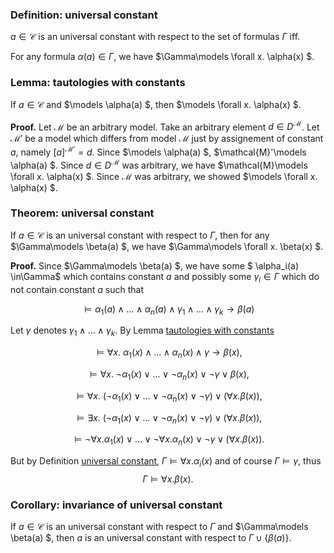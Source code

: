 <h3 id="universal-constant">Definition: <b>universal constant</b></h3>

$a\in\mathcal{C}$ is an universal constant with respect to the set of formulas $\Gamma$ iff.

For any formula $\alpha(a) \in\Gamma$, we have $\Gamma\models  \forall x. \alpha(x) $.

<h3 id="universal-constat-tautology">Lemma: tautologies with constants</h3>

If $a\in\mathcal{C}$ and $\models  \alpha(a) $, then $\models  \forall x. \alpha(x) $.

<b>Proof.</b> Let $\mathcal{M}$ be an arbitrary model. Take an arbitrary element $d\in D^\mathcal{M}$. Let $\mathcal{M}'$ be a model which differs from model $\mathcal{M}$ just by assignement of constant $a$, namely $[a]^{\mathcal{M}'} = d$. Since $\models  \alpha(a) $, $\mathcal{M}'\models  \alpha(a) $. Since $d\in D^\mathcal{M}$ was arbitrary, we have $\mathcal{M}\models  \forall x. \alpha(x) $. Since $\mathcal{M}$ was arbitrary, we showed $\models  \forall x. \alpha(x) $.

<h3 id="universal-constant">Theorem: <b>universal constant</b></h3>

If $a\in\mathcal{C}$ is an universal constant with respect to $\Gamma$, then for any $\Gamma\models  \beta(a) $, we have $\Gamma\models \forall x. \beta(x) $.

<b>Proof.</b> Since $\Gamma\models \beta(a) $, we have some $ \alpha_i(a)  \in\Gamma$ which contains constant $a$ and possibly some $\gamma_i\in\Gamma$ which do not contain constant $a$ such that

$$\models  \alpha_1(a) \wedge \dots \wedge \alpha_n(a) \wedge \gamma_1 \wedge \dots \wedge \gamma_k \to \beta(a) $$

Let $\gamma$ denotes $\gamma_1 \wedge \dots \wedge \gamma_k$. By Lemma [tautologies with constants](universal-constat-tautology)

$$\models  \forall x. \ \alpha_1(x) \wedge \dots \wedge \alpha_n(x) \wedge \gamma \to \beta(x) ,$$

$$\models  \forall x. \ \neg\alpha_1(x) \vee \dots \vee \neg\alpha_n(x) \vee \neg\gamma \vee \beta(x) ,$$

$$\models  \forall x. \ (\neg\alpha_1(x) \vee \dots \vee \neg\alpha_n(x) \vee \neg\gamma) \vee (\forall x.\beta(x)) ,$$

$$\models  \exists x. \ (\neg\alpha_1(x) \vee \dots \vee \neg\alpha_n(x) \vee \neg\gamma) \vee (\forall x.\beta(x)) ,$$

$$\models  \neg\forall x.\alpha_1(x) \vee \dots \vee \neg\forall x.\alpha_n(x) \vee \neg\gamma \vee (\forall x.\beta(x)) .$$

But by Definition [universal constant](universal-constant), $\Gamma\models \forall x.\alpha_i(x)$ and of course $\Gamma\models \gamma$, thus
$$\Gamma \models  \forall x. \beta(x) .$$

<h3 id="corollary-universal-constant">Corollary: <b>invariance of universal constant</b></h3>

If $a\in\mathcal{C}$ is an universal constant with respect to $\Gamma$ and $\Gamma\models  \beta(a) $, then $a$ is an universal constant with respect to $`\Gamma\cup \{ \beta(a) \}`$.






